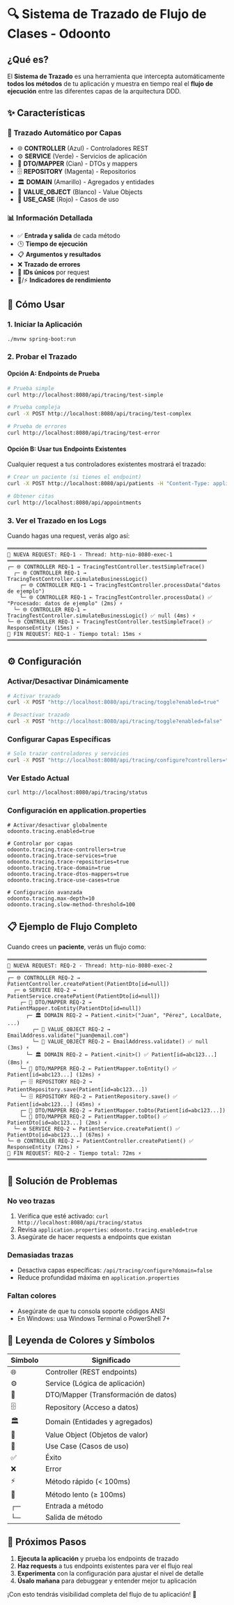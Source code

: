 # 🔍 Sistema de Trazado de Flujo de Clases - Odoonto

## ¿Qué es?

El **Sistema de Trazado** es una herramienta que intercepta automáticamente **todos los métodos** de tu aplicación y muestra en tiempo real el **flujo de ejecución** entre las diferentes capas de la arquitectura DDD.

## ✨ Características

### 🎯 **Trazado Automático por Capas**
- 🌐 **CONTROLLER** (Azul) - Controladores REST
- ⚙️ **SERVICE** (Verde) - Servicios de aplicación  
- 🔄 **DTO/MAPPER** (Cian) - DTOs y mappers
- 🗄️ **REPOSITORY** (Magenta) - Repositorios
- 🏛️ **DOMAIN** (Amarillo) - Agregados y entidades
- 💎 **VALUE_OBJECT** (Blanco) - Value Objects
- 🎯 **USE_CASE** (Rojo) - Casos de uso

### 📊 **Información Detallada**
- ✅ **Entrada y salida** de cada método
- 🕒 **Tiempo de ejecución** 
- 📋 **Argumentos y resultados**
- ❌ **Trazado de errores**
- 🔢 **IDs únicos** por request
- 🐌/⚡ **Indicadores de rendimiento**

## 🚀 Cómo Usar

### 1. **Iniciar la Aplicación**
```bash
./mvnw spring-boot:run
```

### 2. **Probar el Trazado**

#### **Opción A: Endpoints de Prueba**
```bash
# Prueba simple
curl http://localhost:8080/api/tracing/test-simple

# Prueba compleja  
curl -X POST http://localhost:8080/api/tracing/test-complex

# Prueba de errores
curl http://localhost:8080/api/tracing/test-error
```

#### **Opción B: Usar tus Endpoints Existentes**
Cualquier request a tus controladores existentes mostrará el trazado:
```bash
# Crear un paciente (si tienes el endpoint)
curl -X POST http://localhost:8080/api/patients -H "Content-Type: application/json" -d '{...}'

# Obtener citas
curl http://localhost:8080/api/appointments
```

### 3. **Ver el Trazado en los Logs**

Cuando hagas una request, verás algo así:

```
════════════════════════════════════════════════════════════════
🚀 NUEVA REQUEST: REQ-1 - Thread: http-nio-8080-exec-1
════════════════════════════════════════════════════════════════
┌─ 🌐 CONTROLLER REQ-1 → TracingTestController.testSimpleTrace()
  ┌─ 🌐 CONTROLLER REQ-1 → TracingTestController.simulateBusinessLogic()
    ┌─ 🌐 CONTROLLER REQ-1 → TracingTestController.processData("datos de ejemplo")
    └─ 🌐 CONTROLLER REQ-1 ← TracingTestController.processData() ✅ "Procesado: datos de ejemplo" (2ms) ⚡
  └─ 🌐 CONTROLLER REQ-1 ← TracingTestController.simulateBusinessLogic() ✅ null (4ms) ⚡
└─ 🌐 CONTROLLER REQ-1 ← TracingTestController.testSimpleTrace() ✅ ResponseEntity (15ms) ⚡
🏁 FIN REQUEST: REQ-1 - Tiempo total: 15ms ⚡
════════════════════════════════════════════════════════════════
```

## ⚙️ Configuración

### **Activar/Desactivar Dinámicamente**
```bash
# Activar trazado
curl -X POST "http://localhost:8080/api/tracing/toggle?enabled=true"

# Desactivar trazado  
curl -X POST "http://localhost:8080/api/tracing/toggle?enabled=false"
```

### **Configurar Capas Específicas**
```bash
# Solo trazar controladores y servicios
curl -X POST "http://localhost:8080/api/tracing/configure?controllers=true&services=true&repositories=false&domain=false"
```

### **Ver Estado Actual**
```bash
curl http://localhost:8080/api/tracing/status
```

### **Configuración en application.properties**
```properties
# Activar/desactivar globalmente
odoonto.tracing.enabled=true

# Controlar por capas
odoonto.tracing.trace-controllers=true
odoonto.tracing.trace-services=true
odoonto.tracing.trace-repositories=true
odoonto.tracing.trace-domain=true
odoonto.tracing.trace-dtos-mappers=true
odoonto.tracing.trace-use-cases=true

# Configuración avanzada
odoonto.tracing.max-depth=10
odoonto.tracing.slow-method-threshold=100
```

## 📋 Ejemplo de Flujo Completo

Cuando crees un **paciente**, verás un flujo como:

```
════════════════════════════════════════════════════════════════
🚀 NUEVA REQUEST: REQ-2 - Thread: http-nio-8080-exec-2
════════════════════════════════════════════════════════════════
┌─ 🌐 CONTROLLER REQ-2 → PatientController.createPatient(PatientDto[id=null])
  ┌─ ⚙️ SERVICE REQ-2 → PatientService.createPatient(PatientDto[id=null])
    ┌─ 🔄 DTO/MAPPER REQ-2 → PatientMapper.toEntity(PatientDto[id=null])
      ┌─ 🏛️ DOMAIN REQ-2 → Patient.<init>("Juan", "Pérez", LocalDate, ...)
        ┌─ 💎 VALUE_OBJECT REQ-2 → EmailAddress.validate("juan@email.com")
        └─ 💎 VALUE_OBJECT REQ-2 ← EmailAddress.validate() ✅ null (3ms) ⚡
      └─ 🏛️ DOMAIN REQ-2 ← Patient.<init>() ✅ Patient[id=abc123...] (8ms) ⚡
    └─ 🔄 DTO/MAPPER REQ-2 ← PatientMapper.toEntity() ✅ Patient[id=abc123...] (12ms) ⚡
    ┌─ 🗄️ REPOSITORY REQ-2 → PatientRepository.save(Patient[id=abc123...])
    └─ 🗄️ REPOSITORY REQ-2 ← PatientRepository.save() ✅ Patient[id=abc123...] (45ms) ⚡
    ┌─ 🔄 DTO/MAPPER REQ-2 → PatientMapper.toDto(Patient[id=abc123...])
    └─ 🔄 DTO/MAPPER REQ-2 ← PatientMapper.toDto() ✅ PatientDto[id=abc123...] (2ms) ⚡
  └─ ⚙️ SERVICE REQ-2 ← PatientService.createPatient() ✅ PatientDto[id=abc123...] (67ms) ⚡
└─ 🌐 CONTROLLER REQ-2 ← PatientController.createPatient() ✅ ResponseEntity (72ms) ⚡
🏁 FIN REQUEST: REQ-2 - Tiempo total: 72ms ⚡
════════════════════════════════════════════════════════════════
```

## 🔧 Solución de Problemas

### **No veo trazas**
1. Verifica que esté activado: `curl http://localhost:8080/api/tracing/status`
2. Revisa `application.properties`: `odoonto.tracing.enabled=true`
3. Asegúrate de hacer requests a endpoints que existan

### **Demasiadas trazas**
- Desactiva capas específicas: `/api/tracing/configure?domain=false`
- Reduce profundidad máxima en `application.properties`

### **Faltan colores**
- Asegúrate de que tu consola soporte códigos ANSI
- En Windows: usa Windows Terminal o PowerShell 7+

## 🎨 Leyenda de Colores y Símbolos

| Símbolo | Significado |
|---------|-------------|
| 🌐 | Controller (REST endpoints) |
| ⚙️ | Service (Lógica de aplicación) |
| 🔄 | DTO/Mapper (Transformación de datos) |
| 🗄️ | Repository (Acceso a datos) |
| 🏛️ | Domain (Entidades y agregados) |
| 💎 | Value Object (Objetos de valor) |
| 🎯 | Use Case (Casos de uso) |
| ✅ | Éxito |
| ❌ | Error |
| ⚡ | Método rápido (< 100ms) |
| 🐌 | Método lento (≥ 100ms) |
| ┌─ | Entrada a método |
| └─ | Salida de método |

## 🚀 Próximos Pasos

1. **Ejecuta la aplicación** y prueba los endpoints de trazado
2. **Haz requests** a tus endpoints existentes para ver el flujo real
3. **Experimenta** con la configuración para ajustar el nivel de detalle
4. **Úsalo mañana** para debuggear y entender mejor tu aplicación

¡Con esto tendrás visibilidad completa del flujo de tu aplicación! 🎉 